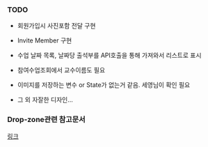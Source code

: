### TODO  

- 회원가입시 사진포함 전달 구현  

- Invite Member 구현

- 수업 날짜 목록, 날짜당 출석부를 API호출을 통해 가져와서 리스트로 표시  

- 참여수업조회에서 교수이름도 필요  

- 이미지를 저장하는 변수 or State가 없는거 같음. 세영님이 확인 필요 

- 그 외 자잘한 디자인...  

### Drop-zone관련 참고문서
<a href="https://blog.naver.com/s_holmes25/222115581433">링크</a> 


